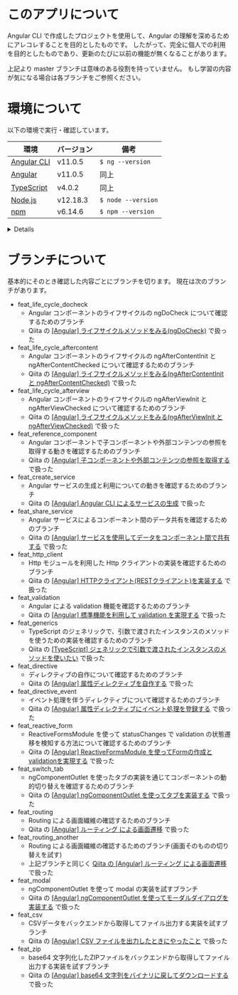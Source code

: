 # このアプリについて

Angular CLI で作成したプロジェクトを使用して、Angular の理解を深めるためにアレコレすることを目的としたものです。 したがって、完全に個人での利用を目的としたものであり、更新のたびに以前の機能が無くなることがあります。

上記より master ブランチは意味のある役割を持っていません。 もし学習の内容が気になる場合は各ブランチをご参照ください。


# 環境について
以下の環境で実行・確認しています。

| 環境                                          | バージョン | 備考               |
| --------------------------------------------- | ---------- | ------------------ |
| [Angular CLI](https://cli.angular.io/)        | v11.0.5    | `$ ng --version`   |
| [Angular](https://angular.io/)                | v11.0.5    | 同上               |
| [TypeScript](https://www.typescriptlang.org/) | v4.0.2     | 同上               |
| [Node.js](https://nodejs.org/ja/)             | v12.18.3   | `$ node --version` |
| [npm](https://www.npmjs.com/)                 | v6.14.6    | `$ npm --version`  |

<details>
<div>
<summary>Angular のバージョン詳細( ng version の結果 )</summary>

```bash
$ ng version

     _                      _                 ____ _     ___
    / \   _ __   __ _ _   _| | __ _ _ __     / ___| |   |_ _|
   / △ \ | '_ \ / _` | | | | |/ _` | '__|   | |   | |    | |
  / ___ \| | | | (_| | |_| | | (_| | |      | |___| |___ | |
 /_/   \_\_| |_|\__, |\__,_|_|\__,_|_|       \____|_____|___|
                |___/


Angular CLI: 11.0.5
Node: 12.18.3
OS: darwin x64

Angular: 11.0.5
... animations, cli, common, compiler, compiler-cli, core, forms
... platform-browser, platform-browser-dynamic, router
Ivy Workspace: Yes

Package                         Version
---------------------------------------------------------
@angular-devkit/architect       0.1100.5
@angular-devkit/build-angular   0.1100.5
@angular-devkit/core            11.0.5
@angular-devkit/schematics      11.0.5
@schematics/angular             11.0.5
@schematics/update              0.1100.5
rxjs                            6.6.0
typescript                      4.0.2
```

</div>
</details>


# ブランチについて
基本的にそのとき確認した内容ごとにブランチを切ります。
現在は次のブランチがあります。

* feat_life_cycle_docheck
  * Angular コンポーネントのライフサイクルの ngDoCheck について確認するためのブランチ
  * Qiita の [[Angular] ライフサイクルメソッドをみる(ngDoCheck)](https://qiita.com/ksh-fthr/items/f1adea56c17f8c7f6c0d) で扱った
* feat_life_cycle_aftercontent
  * Angular コンポーネントのライフサイクルの ngAfterContentInit と ngAfterContentChecked について確認するためのブランチ
  * Qiita の [[Angular] ライフサイクルメソッドをみる(ngAfterContentInit と ngAfterContentChecked)](https://qiita.com/ksh-fthr/items/bf8fb8c66cd1d044866e) で扱った
* feat_life_cycle_afterview
  * Angular コンポーネントのライフサイクルの ngAfterViewInit と ngAfterViewChecked について確認するためのブランチ
  * Qiita の [[Angular] ライフサイクルメソッドをみる(ngAfterViewInit と ngAfterViewChecked)](https://qiita.com/ksh-fthr/items/411d2884875a4a0f7bd6) で扱った
* feat_reference_component
  * Angular コンポーネントで子コンポーネントや外部コンテンツの参照を取得する動きを確認するためのブランチ
  * Qiita の [[Angular] 子コンポーネントや外部コンテンツの参照を取得する](https://qiita.com/ksh-fthr/items/00341b3b12f7048c9575) で扱った
* feat_create_service
  * Angular サービスの生成と利用についての動きを確認するためのブランチ
  * Qiita の [[Angular] Angular CLI によるサービスの生成](https://qiita.com/ksh-fthr/items/900baee52b80e6ed1b66) で扱った
* feat_share_service
  * Angular サービスによるコンポーネント間のデータ共有を確認するためのブランチ
  * Qiita の [[Angular] サービスを使用してデータをコンポーネント間で共有する](https://qiita.com/ksh-fthr/items/e43dd37bff2e51e95a59) で扱った
* feat_http_client
  * Http モジュールを利用した Http クライアントの実装を確認するためのブランチ
  * Qiita の [[Angular] HTTPクライアント(RESTクライアント)を実装する](https://qiita.com/ksh-fthr/items/840ae54472892a87f48d) で扱った
* feat_validation
  * Angular による validation 機能を確認するためのブランチ
  * Qiita の [[Angular] 標準機能を利用して validation を実現する](https://qiita.com/ksh-fthr/items/ee9b026da40cae96ac38) で扱った
* feat_generics
  * TypeScript のジェネリックで、引数で渡されたインスタンスのメソッドを使うための実装を確認するためのブランチ
  * Qiita の [[TypeScript] ジェネリックで引数で渡されたインスタンスのメソッドを使いたい](https://qiita.com/ksh-fthr/items/c0696167a72f9e37986c) で扱った
* feat_directive
  * ディレクティブの自作について確認するためのブランチ
  * Qiita の [[Angular] 属性ディレクティブを自作する](https://qiita.com/ksh-fthr/items/b8e3577f47483f5685e2) で扱った
* feat_directive_event
  * イベント処理を伴うディレクティブについて確認するためのブランチ
  * Qiita の [[Angular] 属性ディレクティブにイベント処理を登録する](https://qiita.com/ksh-fthr/items/43cf954515a5f6ace515) で扱った
* feat_reactive_form
  * ReactiveFormsModule を使って statusChanges で validation の状態遷移を検知する方法について確認するためのブランチ
  * Qiita の [[Angular] ReactiveFormsModule を使ってFormの作成とvalidationを実現する](https://qiita.com/ksh-fthr/items/b5546c50129c60b883ba) で扱った
* feat_switch_tab
  * ngComponentOutlet を使ったタブの実装を通じてコンポーネントの動的切り替えを確認するためのブランチ
  * Qiita の [[Angular] ngComponentOutlet を使ってタブを実装する](https://qiita.com/ksh-fthr/items/212fe3a1c0308b1fd782) で扱った
* feat_routing
  * Routing による画面繊維の確認するためのブランチ
  * Qiita の [[Angular] ルーティング による画面遷移](https://qiita.com/ksh-fthr/items/91c85a06998314c95648) で扱った
* feat_routing_another
  * Routing による画面繊維の確認するためのブランチ(画面そのものの切り替えを試す)
  * 上記ブランチと同じく [Qiita の [Angular] ルーティング による画面遷移](https://qiita.com/ksh-fthr/items/91c85a06998314c95648) で扱った
* feat_modal
  * ngComponentOutlet を使って modal の実装を試すブランチ
  * Qiita の [[Angular] ngComponentOutlet を使ってモーダルダイアログを実装する](https://qiita.com/ksh-fthr/items/769767c346c8f04e2df2) で扱った
* feat_csv
  * CSVデータをバックエンドから取得してファイル出力する実装を試すブランチ
  * Qiita の [[Angular] CSV ファイルを出力したときにやったこと](https://qiita.com/ksh-fthr/items/29db7c5c7268ee1802c5) で扱った
* feat_zip
  * base64 文字列化したZIPファイルをバックエンドから取得してファイル出力する実装を試すブランチ
  * Qiita の [[Angular] base64 文字列をバイナリに戻してダウンロードする](https://qiita.com/ksh-fthr/items/b3e3afb7f8e51759a1ed) で扱った
